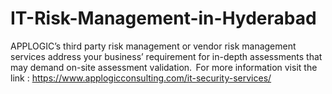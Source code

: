 # IT-Risk-Management-in-Hyderabad
APPLOGIC’s third party risk management or vendor risk management services address your business’ requirement for in-depth assessments that may demand on-site assessment validation.  For more information visit the link : https://www.applogicconsulting.com/it-security-services/
